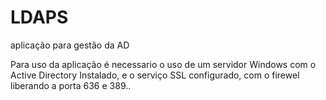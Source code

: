 LDAPS
=====

aplicação para gestão da AD


Para uso da aplicação é necessario o uso de um servidor Windows com o Active Directory Instalado, e o serviço SSL configurado, com o firewel liberando a porta 636
e 389..
